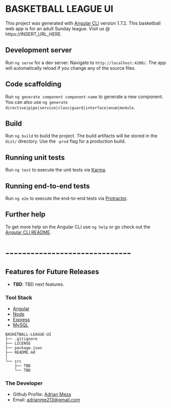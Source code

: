 # BASKETBALL LEAGUE UI
This project was generated with [Angular CLI](https://github.com/angular/angular-cli) version 1.7.2. This basketball web app is for an adult Sunday league.
Visit us @ https://INSERT_URL_HERE.

## Development server
Run `ng serve` for a dev server. Navigate to `http://localhost:4200/`. The app will automatically reload if you change any of the source files.

## Code scaffolding
Run `ng generate component component-name` to generate a new component. You can also use `ng generate directive|pipe|service|class|guard|interface|enum|module`.

## Build

Run `ng build` to build the project. The build artifacts will be stored in the `dist/` directory. Use the `-prod` flag for a production build.

## Running unit tests

Run `ng test` to execute the unit tests via [Karma](https://karma-runner.github.io).

## Running end-to-end tests

Run `ng e2e` to execute the end-to-end tests via [Protractor](http://www.protractortest.org/).

## Further help

To get more help on the Angular CLI use `ng help` or go check out the [Angular CLI README](https://github.com/angular/angular-cli/blob/master/README.md).

# ------------------------------

## Features for Future Releases
* **TBD**: TBD next features.

### Tool Stack
* [Angular](https://angular.io/)
* [Node](https://nodejs.org/en/)
* [Express](http://expressjs.com/)
* [MySQL](https://www.mysql.com/)

```
BASKETBALL-LEAGUE-UI
├── .gitignore
├── LICENSE
├── package.json
├── README.md
│
└── src
    ├── TBD
    └── TBD
```

### The Developer
- Github Profile: [Adrian Meza](https://github.com/adrianme213)
- Email: adrianme213@gmail.com
